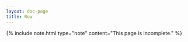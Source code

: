 ```yaml
---
layout: doc-page
title: Row
---
```


{% include note.html type="note" content="This page is incomplete." %}

